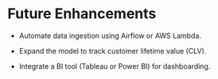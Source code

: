 # Future Enhancements
+ Automate data ingestion using Airflow or AWS Lambda.

+ Expand the model to track customer lifetime value (CLV).

+ Integrate a BI tool (Tableau or Power BI) for dashboarding.
